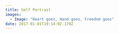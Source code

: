 ```yaml
---
title: Self Portrait
images:
  - Image: "Heart goes, Hand goes, Freedom goes"
date: 2017-01-01T19:14:02.178Z
---
```

